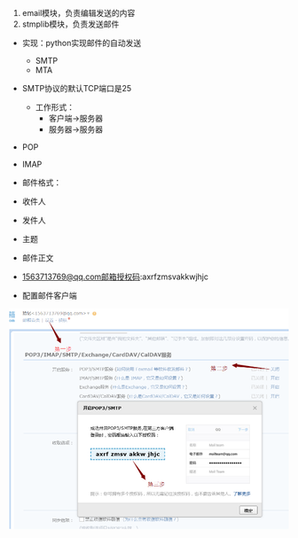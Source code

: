 1. email模块，负责编辑发送的内容
2. stmplib模块，负责发送邮件
- 实现：python实现邮件的自动发送
  - SMTP
  - MTA
- SMTP协议的默认TCP端口是25
  - 工作形式：
    - 客户端->服务器
    - 服务器->服务器

- POP
- IMAP
- 邮件格式：
- 收件人
- 发件人
- 主题
- 邮件正文

- 1563713769@qq.com邮箱授权码:axrfzmsvakkwjhjc
- 配置邮件客户端

![](../../images/配置邮件客户端.png)
